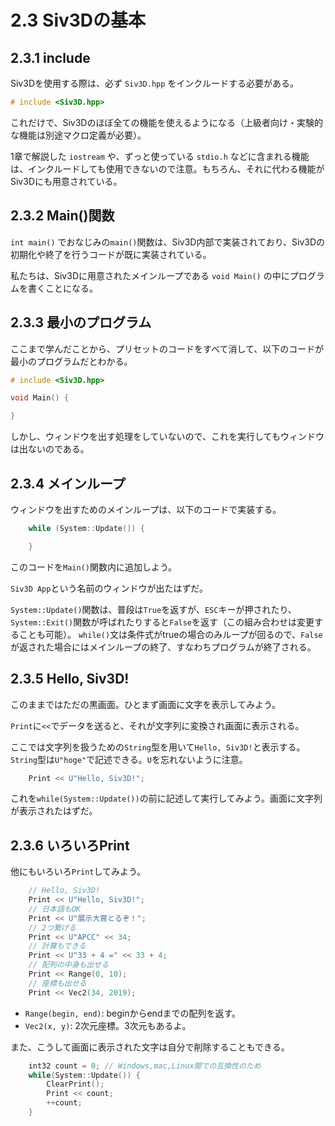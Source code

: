 # 2.3 Siv3Dの基本

## 2.3.1 include

Siv3Dを使用する際は、必ず `Siv3D.hpp` をインクルードする必要がある。
```cpp
# include <Siv3D.hpp>
```
これだけで、Siv3Dのほぼ全ての機能を使えるようになる（上級者向け・実験的な機能は別途マクロ定義が必要）。

1章で解説した `iostream` や、ずっと使っている `stdio.h` などに含まれる機能は、インクルードしても使用できないので注意。もちろん、それに代わる機能がSiv3Dにも用意されている。

## 2.3.2 Main()関数

`int main()` でおなじみの`main()`関数は、Siv3D内部で実装されており、Siv3Dの初期化や終了を行うコードが既に実装されている。

私たちは、Siv3Dに用意されたメインループである `void Main()` の中にプログラムを書くことになる。

## 2.3.3 最小のプログラム

ここまで学んだことから、プリセットのコードをすべて消して、以下のコードが最小のプログラムだとわかる。
```cpp
# include <Siv3D.hpp>

void Main() {

}
```
しかし、ウィンドウを出す処理をしていないので、これを実行してもウィンドウは出ないのである。

## 2.3.4 メインループ

ウィンドウを出すためのメインループは、以下のコードで実装する。
```cpp
	while (System::Update()) {

	}
```
このコードを`Main()`関数内に追加しよう。

`Siv3D App`という名前のウィンドウが出たはずだ。

`System::Update()`関数は、普段は`True`を返すが、`ESC`キーが押されたり、`System::Exit()`関数が呼ばれたりすると`False`を返す（この組み合わせは変更することも可能）。
`while()`文は条件式がtrueの場合のみループが回るので、`False`が返された場合にはメインループの終了、すなわちプログラムが終了される。

## 2.3.5 Hello, Siv3D!

このままではただの黒画面。ひとまず画面に文字を表示してみよう。

`Print`に`<<`でデータを送ると、それが文字列に変換され画面に表示される。

ここでは文字列を扱うための`String`型を用いて`Hello, Siv3D!`と表示する。`String`型は`U"hoge"`で記述できる。`U`を忘れないように注意。

```cpp
	Print << U"Hello, Siv3D!";
```
これを`while(System::Update())`の前に記述して実行してみよう。画面に文字列が表示されたはずだ。

## 2.3.6 いろいろPrint

他にもいろいろ`Print`してみよう。
```cpp
	// Hello, Siv3D!
	Print << U"Hello, Siv3D!";
	// 日本語もOK
	Print << U"展示大賞とるぞ！";
	// 2つ繋げる
	Print << U"APCC" << 34;
	// 計算もできる
	Print << U"33 + 4 =" << 33 + 4;
	// 配列の中身も出せる
	Print << Range(0, 10);
	// 座標も出せる
	Print << Vec2(34, 2019);
```
- `Range(begin, end)`: beginからendまでの配列を返す。
- `Vec2(x, y)`: 2次元座標。3次元もあるよ。

また、こうして画面に表示された文字は自分で削除することもできる。
```cpp
	int32 count = 0; // Windows,mac,Linux間での互換性のため
	while(System::Update()) {
		ClearPrint();
		Print << count;
		++count;
	}
```
